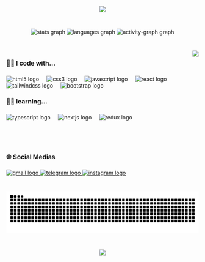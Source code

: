 <p align="center">
  <a href="https://github.com/DenverCoder1/readme-typing-svg"><img src="https://readme-typing-svg.herokuapp.com?lines=Hi👋,+my+name's+Hosein+Parvaresh.;I'm+Front-end+Developer+from+Bushehr.;I+love+coding+and+learning.;&center=true&width=500&height=50"></a>
</p>


###

<br clear="both">
<div align="center">
  <img src="https://github-readme-stats.vercel.app/api?username=HoseinParvaresh&hide_title=false&hide_rank=false&show_icons=true&include_all_commits=true&count_private=true&disable_animations=false&theme=dracula&locale=en&hide_border=true&order=1" height="150" alt="stats graph"  />
  
  <img src="https://github-readme-stats.vercel.app/api/top-langs?username=HoseinParvaresh&locale=en&hide_title=false&layout=compact&card_width=320&langs_count=5&theme=dracula&hide_border=true&order=2" height="150" alt="languages graph"  />
  <img src="https://github-readme-activity-graph.vercel.app/graph?username=HoseinParvaresh&radius=16&theme=react&area=true&order=5&hide_border=true" height="300" alt="activity-graph graph"  />

  
  
</div>

###
<br clear="both">

<img align="right" height="245" src="https://i.pinimg.com/originals/06/60/ef/0660efe82fa3da42ed56eef013171835.gif"  />

###

<h3 align="left">👨‍💻 I code with...</h3>

###

<div align="left">
  <img src="https://cdn.jsdelivr.net/gh/devicons/devicon/icons/html5/html5-original.svg" height="40" alt="html5 logo"  />
  <img width="12" />
  <img src="https://cdn.jsdelivr.net/gh/devicons/devicon/icons/css3/css3-original.svg" height="40" alt="css3 logo"  />
  <img width="12" />
  <img src="https://cdn.jsdelivr.net/gh/devicons/devicon/icons/javascript/javascript-original.svg" height="40" alt="javascript logo"  />
  <img width="12" />
  <img src="https://cdn.jsdelivr.net/gh/devicons/devicon/icons/react/react-original.svg" height="40" alt="react logo"  />
  <img width="12" />
  <img src="https://cdn.simpleicons.org/tailwindcss/06B6D4" height="40" alt="tailwindcss logo"  />
  <img width="12" />
  <img src="https://cdn.jsdelivr.net/gh/devicons/devicon/icons/bootstrap/bootstrap-original.svg" height="40" alt="bootstrap logo"  />
</div>

###

<h3 align="left">🕵️‍♂️ learning...</h3>

###

<div align="left">
  <img src="https://cdn.jsdelivr.net/gh/devicons/devicon/icons/typescript/typescript-original.svg" height="40" alt="typescript logo"  />
  <img width="12" />
  <img src="https://cdn.jsdelivr.net/gh/devicons/devicon/icons/nextjs/nextjs-original.svg" height="40" alt="nextjs logo"  />
  <img width="12" />
  <img src="https://skillicons.dev/icons?i=redux" height="40" alt="redux logo"  />
</div>

###
<br clear="both">
<h3 align="left">🌐 Social Medias</h3>

###

<div align="left">
  <a href="mailto: parvaresh.dev@gmail.com" target="_blank">
    <img src="https://img.shields.io/static/v1?message=gmail&logo=gmail&label=%20&color=D14836&logoColor=white&labelColor=&style=for-the-badge" height="40" alt="gmail logo"  />
  </a>
  <a href="https://telegram.me/hosein2681/" target="_blank">
    <img src="https://img.shields.io/static/v1?message=Telegram&logo=telegram&label=&color=2CA5E0&logoColor=white&labelColor=&style=for-the-badge" height="40" alt="telegram logo"  />
  </a>
  <a href="https://www.instagram.com/_hoseinparvaresh/" target="_blank">
    <img src="https://img.shields.io/static/v1?message=Instagram&logo=instagram&label=&color=E4405F&logoColor=white&labelColor=&style=for-the-badge" height="40" alt="instagram logo"  />
  </a>
</div>

###

<br clear="both">

<img src="https://raw.githubusercontent.com/HoseinParvaresh/HoseinParvaresh/output/snake.svg" alt="Snake animation" />

###

<br clear="both">

<div align="center">
  <img src="https://visitor-badge.laobi.icu/badge?page_id=HoseinParvaresh.HoseinParvaresh&"  />
</div>

###
